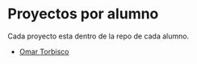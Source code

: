 # Proyectos por alumno
Cada proyecto esta dentro de la repo de cada alumno.

- [Omar Torbisco](https://github.com/omartpiza/HTML)
